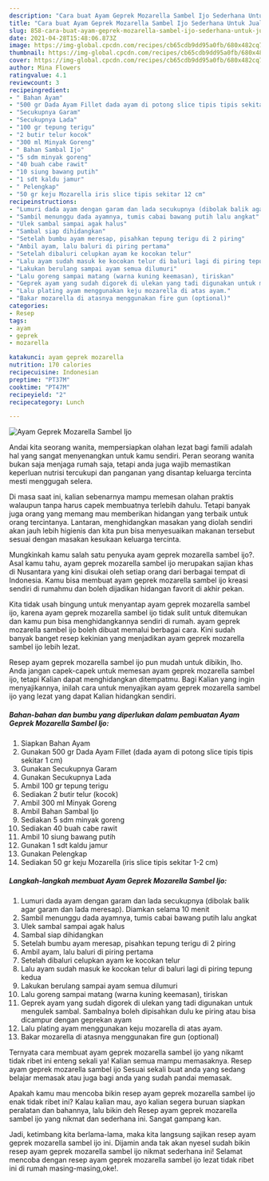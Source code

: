 ```yaml
---
description: "Cara buat Ayam Geprek Mozarella Sambel Ijo Sederhana Untuk Jualan"
title: "Cara buat Ayam Geprek Mozarella Sambel Ijo Sederhana Untuk Jualan"
slug: 858-cara-buat-ayam-geprek-mozarella-sambel-ijo-sederhana-untuk-jualan
date: 2021-04-28T15:48:06.873Z
image: https://img-global.cpcdn.com/recipes/cb65cdb9dd95a0fb/680x482cq70/ayam-geprek-mozarella-sambel-ijo-foto-resep-utama.jpg
thumbnail: https://img-global.cpcdn.com/recipes/cb65cdb9dd95a0fb/680x482cq70/ayam-geprek-mozarella-sambel-ijo-foto-resep-utama.jpg
cover: https://img-global.cpcdn.com/recipes/cb65cdb9dd95a0fb/680x482cq70/ayam-geprek-mozarella-sambel-ijo-foto-resep-utama.jpg
author: Mina Flowers
ratingvalue: 4.1
reviewcount: 3
recipeingredient:
- " Bahan Ayam"
- "500 gr Dada Ayam Fillet dada ayam di potong slice tipis tipis sekitar 1 cm"
- "Secukupnya Garam"
- "Secukupnya Lada"
- "100 gr tepung terigu"
- "2 butir telur kocok"
- "300 ml Minyak Goreng"
- " Bahan Sambal Ijo"
- "5 sdm minyak goreng"
- "40 buah cabe rawit"
- "10 siung bawang putih"
- "1 sdt kaldu jamur"
- " Pelengkap"
- "50 gr keju Mozarella iris slice tipis sekitar 12 cm"
recipeinstructions:
- "Lumuri dada ayam dengan garam dan lada secukupnya (dibolak balik agar garam dan lada meresap). Diamkan selama 10 menit"
- "Sambil menunggu dada ayamnya, tumis cabai bawang putih lalu angkat"
- "Ulek sambal sampai agak halus"
- "Sambal siap dihidangkan"
- "Setelah bumbu ayam meresap, pisahkan tepung terigu di 2 piring"
- "Ambil ayam, lalu baluri di piring pertama"
- "Setelah dibaluri celupkan ayam ke kocokan telur"
- "Lalu ayam sudah masuk ke kocokan telur di baluri lagi di piring tepung kedua"
- "Lakukan berulang sampai ayam semua dilumuri"
- "Lalu goreng sampai matang (warna kuning keemasan), tiriskan"
- "Geprek ayam yang sudah digorek di ulekan yang tadi digunakan untuk mengulek sambal. Sambalnya boleh dipisahkan dulu ke piring atau bisa dicampur dengan geprekan ayam"
- "Lalu plating ayam menggunakan keju mozarella di atas ayam."
- "Bakar mozarella di atasnya menggunakan fire gun (optional)"
categories:
- Resep
tags:
- ayam
- geprek
- mozarella

katakunci: ayam geprek mozarella 
nutrition: 170 calories
recipecuisine: Indonesian
preptime: "PT37M"
cooktime: "PT47M"
recipeyield: "2"
recipecategory: Lunch

---
```



![Ayam Geprek Mozarella Sambel Ijo](https://img-global.cpcdn.com/recipes/cb65cdb9dd95a0fb/680x482cq70/ayam-geprek-mozarella-sambel-ijo-foto-resep-utama.jpg)

Andai kita seorang wanita, mempersiapkan olahan lezat bagi famili adalah hal yang sangat menyenangkan untuk kamu sendiri. Peran seorang  wanita bukan saja menjaga rumah saja, tetapi anda juga wajib memastikan keperluan nutrisi tercukupi dan panganan yang disantap keluarga tercinta mesti menggugah selera.

Di masa  saat ini, kalian sebenarnya mampu memesan olahan praktis walaupun tanpa harus capek membuatnya terlebih dahulu. Tetapi banyak juga orang yang memang mau memberikan hidangan yang terbaik untuk orang tercintanya. Lantaran, menghidangkan masakan yang diolah sendiri akan jauh lebih higienis dan kita pun bisa menyesuaikan makanan tersebut sesuai dengan masakan kesukaan keluarga tercinta. 



Mungkinkah kamu salah satu penyuka ayam geprek mozarella sambel ijo?. Asal kamu tahu, ayam geprek mozarella sambel ijo merupakan sajian khas di Nusantara yang kini disukai oleh setiap orang dari berbagai tempat di Indonesia. Kamu bisa membuat ayam geprek mozarella sambel ijo kreasi sendiri di rumahmu dan boleh dijadikan hidangan favorit di akhir pekan.

Kita tidak usah bingung untuk menyantap ayam geprek mozarella sambel ijo, karena ayam geprek mozarella sambel ijo tidak sulit untuk ditemukan dan kamu pun bisa menghidangkannya sendiri di rumah. ayam geprek mozarella sambel ijo boleh dibuat memalui berbagai cara. Kini sudah banyak banget resep kekinian yang menjadikan ayam geprek mozarella sambel ijo lebih lezat.

Resep ayam geprek mozarella sambel ijo pun mudah untuk dibikin, lho. Anda jangan capek-capek untuk memesan ayam geprek mozarella sambel ijo, tetapi Kalian dapat menghidangkan ditempatmu. Bagi Kalian yang ingin menyajikannya, inilah cara untuk menyajikan ayam geprek mozarella sambel ijo yang lezat yang dapat Kalian hidangkan sendiri.

<!--inarticleads1-->

##### Bahan-bahan dan bumbu yang diperlukan dalam pembuatan Ayam Geprek Mozarella Sambel Ijo:

1. Siapkan  Bahan Ayam
1. Gunakan 500 gr Dada Ayam Fillet (dada ayam di potong slice tipis tipis sekitar 1 cm)
1. Gunakan Secukupnya Garam
1. Gunakan Secukupnya Lada
1. Ambil 100 gr tepung terigu
1. Sediakan 2 butir telur (kocok)
1. Ambil 300 ml Minyak Goreng
1. Ambil  Bahan Sambal Ijo
1. Sediakan 5 sdm minyak goreng
1. Sediakan 40 buah cabe rawit
1. Ambil 10 siung bawang putih
1. Gunakan 1 sdt kaldu jamur
1. Gunakan  Pelengkap
1. Sediakan 50 gr keju Mozarella (iris slice tipis sekitar 1-2 cm)




<!--inarticleads2-->

##### Langkah-langkah membuat Ayam Geprek Mozarella Sambel Ijo:

1. Lumuri dada ayam dengan garam dan lada secukupnya (dibolak balik agar garam dan lada meresap). Diamkan selama 10 menit
1. Sambil menunggu dada ayamnya, tumis cabai bawang putih lalu angkat
1. Ulek sambal sampai agak halus
1. Sambal siap dihidangkan
1. Setelah bumbu ayam meresap, pisahkan tepung terigu di 2 piring
1. Ambil ayam, lalu baluri di piring pertama
1. Setelah dibaluri celupkan ayam ke kocokan telur
1. Lalu ayam sudah masuk ke kocokan telur di baluri lagi di piring tepung kedua
1. Lakukan berulang sampai ayam semua dilumuri
1. Lalu goreng sampai matang (warna kuning keemasan), tiriskan
1. Geprek ayam yang sudah digorek di ulekan yang tadi digunakan untuk mengulek sambal. Sambalnya boleh dipisahkan dulu ke piring atau bisa dicampur dengan geprekan ayam
1. Lalu plating ayam menggunakan keju mozarella di atas ayam.
1. Bakar mozarella di atasnya menggunakan fire gun (optional)




Ternyata cara membuat ayam geprek mozarella sambel ijo yang nikamt tidak ribet ini enteng sekali ya! Kalian semua mampu memasaknya. Resep ayam geprek mozarella sambel ijo Sesuai sekali buat anda yang sedang belajar memasak atau juga bagi anda yang sudah pandai memasak.

Apakah kamu mau mencoba bikin resep ayam geprek mozarella sambel ijo enak tidak ribet ini? Kalau kalian mau, ayo kalian segera buruan siapkan peralatan dan bahannya, lalu bikin deh Resep ayam geprek mozarella sambel ijo yang nikmat dan sederhana ini. Sangat gampang kan. 

Jadi, ketimbang kita berlama-lama, maka kita langsung sajikan resep ayam geprek mozarella sambel ijo ini. Dijamin anda tak akan nyesel sudah bikin resep ayam geprek mozarella sambel ijo nikmat sederhana ini! Selamat mencoba dengan resep ayam geprek mozarella sambel ijo lezat tidak ribet ini di rumah masing-masing,oke!.

